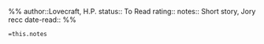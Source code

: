 %%
author::Lovecraft, H.P.
status:: To Read
rating::
notes:: Short story, Jory recc
date-read::
%%

`=this.notes`